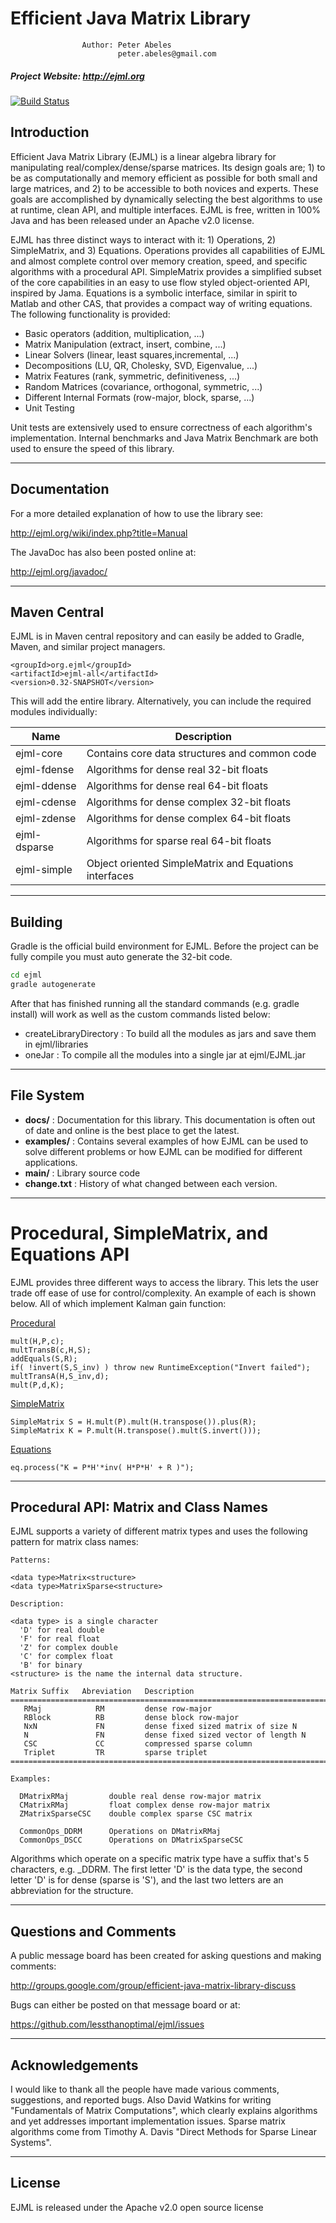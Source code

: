 # Efficient Java Matrix Library

                    Author: Peter Abeles
                            peter.abeles@gmail.com 

#####  Project Website: http://ejml.org

[![Build Status](https://travis-ci.org/lessthanoptimal/ejml.svg?branch=master)](https://travis-ci.org/lessthanoptimal/ejml)

## Introduction

Efficient Java Matrix Library (EJML) is a linear algebra library for manipulating real/complex/dense/sparse matrices. Its design goals are; 1) to be as computationally and memory efficient as possible for both small and large matrices, and 2) to be accessible to both novices and experts. These goals are accomplished by dynamically selecting the best algorithms to use at runtime, clean API, and multiple interfaces. EJML is free, written in 100% Java and has been released under an Apache v2.0 license.

EJML has three distinct ways to interact with it: 1) Operations, 2) SimpleMatrix, and 3) Equations. Operations provides all capabilities of EJML and almost complete control over memory creation, speed, and specific algorithms with a procedural API. SimpleMatrix provides a simplified subset of the core capabilities in an easy to use flow styled object-oriented API, inspired by Jama. Equations is a symbolic interface, similar in spirit to Matlab and other CAS, that provides a compact way of writing equations.
The following functionality is provided:

* Basic operators (addition, multiplication, ...)
* Matrix Manipulation (extract, insert, combine, ...)
* Linear Solvers (linear, least squares,incremental, ...)
* Decompositions (LU, QR, Cholesky, SVD, Eigenvalue, ...)
* Matrix Features (rank, symmetric, definitiveness, ...)
* Random Matrices (covariance, orthogonal, symmetric, ...)
* Different Internal Formats (row-major, block, sparse, ...)
* Unit Testing

Unit tests are extensively used to ensure correctness of each algorithm's implementation.  Internal benchmarks and Java Matrix Benchmark are both used to ensure the speed of this library.

---------------------------------------------------------------------------
## Documentation

For a more detailed explanation of how to use the library see:

http://ejml.org/wiki/index.php?title=Manual

The JavaDoc has also been posted online at:

http://ejml.org/javadoc/

---------------------------------------------------------------------------
## Maven Central

EJML is in Maven central repository and can easily be added to Gradle, Maven, and similar project managers.

```
<groupId>org.ejml</groupId>
<artifactId>ejml-all</artifactId>
<version>0.32-SNAPSHOT</version>
```

This will add the entire library.  Alternatively, you can include the required modules individually:

|     Name         |                 Description                           
|------------------|-------------------------------------------------------
| ejml-core        | Contains core data structures and common code
| ejml-fdense      | Algorithms for dense real 32-bit floats
| ejml-ddense      | Algorithms for dense real 64-bit floats
| ejml-cdense      | Algorithms for dense complex 32-bit floats
| ejml-zdense      | Algorithms for dense complex 64-bit floats
| ejml-dsparse     | Algorithms for sparse real 64-bit floats
| ejml-simple      | Object oriented SimpleMatrix and Equations interfaces

---------------------------------------------------------------------------

## Building

Gradle is the official build environment for EJML.  Before the project can be fully compile you must auto generate
the 32-bit code.
```bash
cd ejml
gradle autogenerate
```
After that has finished running all the standard commands (e.g. gradle install) will work as well as the custom commands listed below:

* createLibraryDirectory : To build all the modules as jars and save them in ejml/libraries
* oneJar : To compile all the modules into a single jar at ejml/EJML.jar

---

## File System

* **docs/** :
         Documentation for this library. This documentation is often out of date and online is the best place to get the latest.
* **examples/** :
         Contains several examples of how EJML can be used to solve different problems or how EJML can be modified for different applications.
* **main/** :
         Library source code
* **change.txt** :
         History of what changed between each version.

---------------------------------------------------------------------------

# Procedural, SimpleMatrix, and Equations API

EJML provides three different ways to access the library.  This lets the user trade off ease of use for control/complexity.  An example of each is shown below.  All of which implement Kalman gain function:

[Procedural](http://ejml.org/wiki/index.php?title=Procedural)
```
mult(H,P,c);
multTransB(c,H,S);
addEquals(S,R);
if( !invert(S,S_inv) ) throw new RuntimeException("Invert failed");
multTransA(H,S_inv,d);
mult(P,d,K);
```

[SimpleMatrix](http://ejml.org/wiki/index.php?title=SimpleMatrix)
```
SimpleMatrix S = H.mult(P).mult(H.transpose()).plus(R);
SimpleMatrix K = P.mult(H.transpose().mult(S.invert()));
```

[Equations](http://ejml.org/wiki/index.php?title=Equations)
```
eq.process("K = P*H'*inv( H*P*H' + R )");
```

---------------------------------------------------------------------------

## Procedural API: Matrix and Class Names

EJML supports a variety of different matrix types and uses the following pattern for matrix class names:

```
Patterns:

<data type>Matrix<structure>
<data type>MatrixSparse<structure>

Description:

<data type> is a single character
  'D' for real double 
  'F' for real float 
  'Z' for complex double
  'C' for complex float
  'B' for binary
<structure> is the name the internal data structure.

Matrix Suffix   Abreviation   Description
=========================================================================
   RMaj            RM         dense row-major
   RBlock          RB         dense block row-major
   NxN             FN         dense fixed sized matrix of size N
   N               FN         dense fixed sized vector of length N  
   CSC             CC         compressed sparse column
   Triplet         TR         sparse triplet
=========================================================================

Examples:

  DMatrixRMaj         double real dense row-major matrix
  CMatrixRMaj         float complex dense row-major matrix
  ZMatrixSparseCSC    double complex sparse CSC matrix
  
  CommonOps_DDRM      Operations on DMatrixRMaj
  CommonOps_DSCC      Operations on DMatrixSparseCSC
```

Algorithms which operate on a specific matrix type have a suffix that's 5 characters, e.g. _DDRM.  The first letter 'D' is the data type, the second letter 'D' is for dense (sparse is 'S'), and the last two letters are an abbreviation for the structure.

---------------------------------------------------------------------------
## Questions and Comments

A public message board has been created for asking questions and making comments:

http://groups.google.com/group/efficient-java-matrix-library-discuss

Bugs can either be posted on that message board or at:

https://github.com/lessthanoptimal/ejml/issues

---------------------------------------------------------------------------
## Acknowledgements

I would like to thank all the people have made various comments, suggestions, and reported bugs.  Also David Watkins
for writing "Fundamentals of Matrix Computations", which clearly explains algorithms and yet addresses important
implementation issues.  Sparse matrix algorithms come from Timothy A. Davis "Direct Methods for Sparse Linear Systems".

---------------------------------------------------------------------------
## License

EJML is released under the Apache v2.0 open source license
